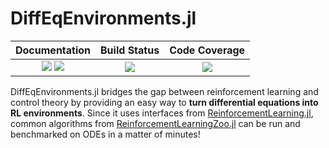 # DiffEqEnvironments.jl

| **Documentation**                                                               | **Build Status**      | **Code Coverage**               |
|:-------------------------------------------------------------------------------:|:---------------------:|:-------------------------------:|
| [![][docs-stable-img]][docs-stable-url] [![][docs-latest-img]][docs-latest-url] | [![][ci-img]][ci-url] | [![][codecov-img]][codecov-url] |

DiffEqEnvironments.jl bridges the gap between reinforcement learning and control theory by providing an easy way to **turn differential equations into RL environments**. Since it uses interfaces from [ReinforcementLearning.jl](https://juliareinforcementlearning.org), common algorithms from [ReinforcementLearningZoo.jl](https://github.com/JuliaReinforcementLearning/ReinforcementLearningZoo.jl) can be run and benchmarked on ODEs in a matter of minutes!


[docs-stable-img]: https://img.shields.io/badge/docs-stable-blue.svg
[docs-stable-url]: https://adrhill.github.io/DiffEqEnvironments.jl/stable

[docs-latest-img]: https://img.shields.io/badge/docs-dev-blue.svg
[docs-latest-url]: https://adrhill.github.io/DiffEqEnvironments.jl/dev

[ci-img]: https://github.com/adrhill/DiffEqEnvironments.jl/workflows/CI/badge.svg
[ci-url]: https://github.com/adrhill/DiffEqEnvironments.jl/actions

[codecov-img]: https://codecov.io/gh/adrhill/DiffEqEnvironments.jl/branch/master/graph/badge.svg
[codecov-url]: https://codecov.io/gh/adrhill/DiffEqEnvironments.jl
